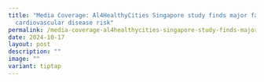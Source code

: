 ```yaml
---
title: "Media Coverage: Al4HealthyCities Singapore study finds major factors of
  cardiovascular disease risk"
permalink: /media-coverage-al4healthycities-singapore-study-finds-major-factors-of-cardiovascular-disease-risk/
date: 2024-10-17
layout: post
description: ""
image: ""
variant: tiptap
---
```

